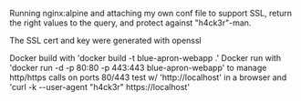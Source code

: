Running nginx:alpine and attaching my own conf file to support SSL, 
return the right values to the query, and protect against "h4ck3r"-man.

The SSL cert and key were generated with openssl

Docker build with 'docker build -t blue-apron-webapp .'
Docker run with 'docker run -d -p 80:80 -p 443:443 blue-apron-webapp' to manage http/https calls on ports 80/443
test w/ 'http://localhost' in a browser and 'curl -k --user-agent "h4ck3r" https://localhost'